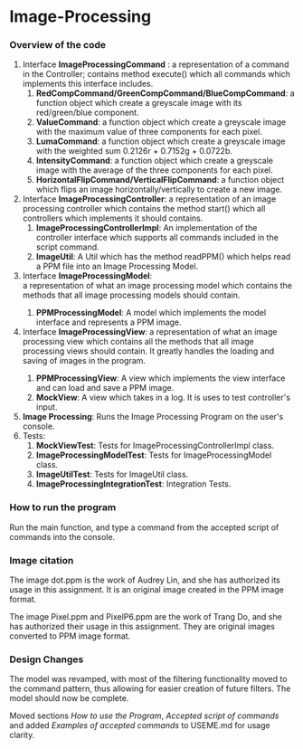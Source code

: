 # Image-Processing

### Overview of the code

<ol>
<li>Interface <strong>ImageProcessingCommand</strong> : a representation of a command in the 
Controller; contains method execute() which all commands which 
implements this interface includes.
<ol>
<li><strong>RedCompCommand/GreenCompCommand/BlueCompCommand</strong>: a function object which 
create a 
greyscale 
image with its red/green/blue component. </li>
<li><strong>ValueCommand</strong>: a function object which create a greyscale image 
with the maximum value of three components for each pixel.</li>
<li><strong>LumaCommand</strong>: a function object which create a greyscale image 
with the weighted sum 0.2126r + 0.7152g + 0.0722b.</li>
<li><strong>IntensityCommand</strong>: a function object which create a greyscale image 
with the average of the three components for each pixel.</li>
<li><strong>HorizontalFlipCommand/VerticalFlipCommand</strong>: a function object which flips an 
image 
horizontally/vertically to create a new image.</li>
</ol>
</li>

<li>Interface <strong>ImageProcessingController</strong>: a representation of an image processing 
controller 
which contains the method start() which all controllers which implements it should contains.
<ol><li><strong>ImageProcessingControllerImpl</strong>: An implementation of the controller 
interface 
which supports all commands included in the script command.</li>
<li><strong>ImageUtil</strong>: A Util which has the method readPPM() which helps read a PPM file 
into an Image 
Processing Model.
</li></ol></li>

<li>Interface <strong>ImageProcessingModel</strong>:</li> a representation of what 
  an image processing model which contains 
the methods that all image processing models should contain.
<ol>
  <li><strong>PPMProcessingModel</strong>: A model which implements the model interface and represents a PPM image.</li>
</ol>
<li>Interface <strong>ImageProcessingView</strong>: a representation of what an image processing 
view which contains all the methods that all image processing views should contain. It greatly 
handles the loading and saving of images in the program.</li>
<ol>
<li><strong>PPMProcessingView</strong>: A view which implements the view interface and can load and save a PPM image.</li>
<li><strong>MockView</strong>: A view which takes in a log. It is uses to test controller's input.
</li></ol>

<li><strong>Image Processing</strong>: Runs the Image Processing Program on the user's console.</li>
<li>Tests:
<ol><li><strong>MockViewTest</strong>: Tests for ImageProcessingControllerImpl 
class.</li>
<li><strong>ImageProcessingModelTest</strong>: Tests for ImageProcessingModel class.</li>
<li><strong>ImageUtilTest</strong>: Tests for ImageUtil class.</li>
<li><strong>ImageProcessingIntegrationTest</strong>: Integration Tests.</li>
</ol></li>
</ol>

### How to run the program
Run the main function, and type a command from the accepted script of commands into the console.

### Image citation

The image dot.ppm is the work of Audrey Lin, and she has authorized its usage in this
assignment. It is an original image created in the PPM image format.

The image Pixel.ppm and PixelP6.ppm are the work of Trang Do, and she has authorized their usage
in this assignment. They are original images converted to PPM image format.

### Design Changes

The model was revamped, with most of the filtering functionality moved to the command pattern, thus allowing for easier creation of future filters. The model should now be complete. 

Moved sections *How to use the Program*, *Accepted script of commands* and added *Examples of 
accepted commands* to USEME.md for usage clarity.